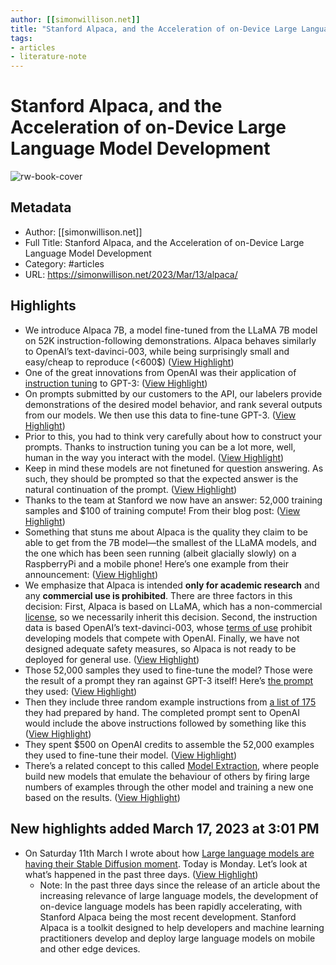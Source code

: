 ```yaml
---
author: [[simonwillison.net]]
title: "Stanford Alpaca, and the Acceleration of on-Device Large Language Model Development"
tags: 
- articles
- literature-note
---
```

# Stanford Alpaca, and the Acceleration of on-Device Large Language Model Development

![rw-book-cover](https://static.simonwillison.net/static/2023/alpaca-email.png)

## Metadata
- Author: [[simonwillison.net]]
- Full Title: Stanford Alpaca, and the Acceleration of on-Device Large Language Model Development
- Category: #articles
- URL: https://simonwillison.net/2023/Mar/13/alpaca/

## Highlights
- We introduce Alpaca 7B, a model fine-tuned from the LLaMA 7B model on 52K instruction-following demonstrations. Alpaca behaves similarly to OpenAI’s text-davinci-003, while being surprisingly small and easy/cheap to reproduce (<600$) ([View Highlight](https://read.readwise.io/read/01gvfn3vbfxx2g9xtqr0shj0ae))
- One of the great innovations from OpenAI was their application of [instruction tuning](https://openai.com/research/instruction-following) to GPT-3: ([View Highlight](https://read.readwise.io/read/01gvfn4pc6nn1kf1tr59at6cse))
- On prompts submitted by our customers to the API, our labelers provide demonstrations of the desired model behavior, and rank several outputs from our models. We then use this data to fine-tune GPT-3. ([View Highlight](https://read.readwise.io/read/01gvfn4jqsraz7caj723k84mjr))
- Prior to this, you had to think very carefully about how to construct your prompts. Thanks to instruction tuning you can be a lot more, well, human in the way you interact with the model. ([View Highlight](https://read.readwise.io/read/01gvfn55vkwrjkgp4tevpwkbnh))
- Keep in mind these models are not finetuned for question answering. As such, they should be prompted so that the expected answer is the natural continuation of the prompt. ([View Highlight](https://read.readwise.io/read/01gvfn5gd6vc0hebd37hqzbssg))
- Thanks to the team at Stanford we now have an answer: 52,000 training samples and $100 of training compute! From their blog post: ([View Highlight](https://read.readwise.io/read/01gvfn5t8e7k7apcqkagy5e7k6))
- Something that stuns me about Alpaca is the quality they claim to be able to get from the 7B model—the smallest of the LLaMA models, and the one which has been seen running (albeit glacially slowly) on a RaspberryPi and a mobile phone! Here’s one example from their announcement: ([View Highlight](https://read.readwise.io/read/01gvfn65p90ytzbzjevhzecz0p))
- We emphasize that Alpaca is intended **only for academic research** and any **commercial use is prohibited**. There are three factors in this decision: First, Alpaca is based on LLaMA, which has a non-commercial [license](https://docs.google.com/forms/d/e/1FAIpQLSfqNECQnMkycAp2jP4Z9TFX0cGR4uf7b_fBxjY_OjhJILlKGA/viewform), so we necessarily inherit this decision. Second, the instruction data is based OpenAI’s text-davinci-003, whose [terms of use](https://openai.com/policies/terms-of-use) prohibit developing models that compete with OpenAI. Finally, we have not designed adequate safety measures, so Alpaca is not ready to be deployed for general use. ([View Highlight](https://read.readwise.io/read/01gvfn6w4rm489rw619dz4njv3))
- Those 52,000 samples they used to fine-tune the model? Those were the result of a prompt they ran against GPT-3 itself! Here’s [the prompt](https://github.com/tatsu-lab/stanford_alpaca/blob/da37bb2ecab37cae022dd07aa3ff861c446fb614/prompt.txt) they used: ([View Highlight](https://read.readwise.io/read/01gvfn8yar4jb3t3n2rnfq9m5z))
- Then they include three random example instructions from [a list of 175](https://github.com/tatsu-lab/stanford_alpaca/blob/da37bb2ecab37cae022dd07aa3ff861c446fb614/seed_tasks.jsonl) they had prepared by hand. The completed prompt sent to OpenAI would include the above instructions followed by something like this ([View Highlight](https://read.readwise.io/read/01gvfn9c4ta3hh5q2gdnezbt19))
- They spent $500 on OpenAI credits to assemble the 52,000 examples they used to fine-tune their model. ([View Highlight](https://read.readwise.io/read/01gvfna517kgrt5t2d1jve66s5))
- There’s a related concept to this called [Model Extraction](https://ssg.aalto.fi/research/projects/mlsec/model-extraction/), where people build new models that emulate the behaviour of others by firing large numbers of examples through the other model and training a new one based on the results. ([View Highlight](https://read.readwise.io/read/01gvfnackbeacwwz9b32agyaq3))
## New highlights added March 17, 2023 at 3:01 PM
- On Saturday 11th March I wrote about how [Large language models are having their Stable Diffusion moment](https://simonwillison.net/2023/Mar/11/llama/). Today is Monday. Let’s look at what’s happened in the past three days. ([View Highlight](https://read.readwise.io/read/01gvqx6adskeg5jkbdndjgz9zy))
    - Note: In the past three days since the release of an article about the increasing relevance of large language models, the development of on-device language models has been rapidly accelerating, with Stanford Alpaca being the most recent development. Stanford Alpaca is a toolkit designed to help developers and machine learning practitioners develop and deploy large language models on mobile and other edge devices.
